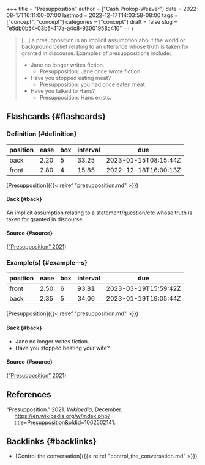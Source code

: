 +++
title = "Presupposition"
author = ["Cash Prokop-Weaver"]
date = 2022-08-17T16:11:00-07:00
lastmod = 2022-12-17T14:03:58-08:00
tags = ["concept", "concept"]
categories = ["concept"]
draft = false
slug = "e5db0b54-03b5-417a-a4c8-93001958c410"
+++

> [...] a presupposition is an implicit assumption about the world or background belief relating to an utterance whose truth is taken for granted in discourse. Examples of presuppositions include:
>
> -   Jane no longer writes fiction.
>     -   Presupposition: Jane once wrote fiction.
> -   Have you stopped eating meat?
>     -   Presupposition: you had once eaten meat.
> -   Have you talked to Hans?
>     -   Presupposition: Hans exists.


## Flashcards {#flashcards}


### Definition {#definition}

| position | ease | box | interval | due                  |
|----------|------|-----|----------|----------------------|
| back     | 2.20 | 5   | 33.25    | 2023-01-15T08:15:44Z |
| front    | 2.80 | 4   | 15.85    | 2022-12-18T16:00:13Z |

[Presupposition]({{< relref "presupposition.md" >}})


#### Back {#back}

An implicit assumption relating to a statement/question/etc whose truth is taken for granted in discourse.


#### Source {#source}

(<a href="#citeproc_bib_item_1">“Presupposition” 2021</a>)


### Example(s) {#example--s}

| position | ease | box | interval | due                  |
|----------|------|-----|----------|----------------------|
| front    | 2.50 | 6   | 93.81    | 2023-03-19T15:59:42Z |
| back     | 2.35 | 5   | 34.06    | 2023-01-19T19:05:44Z |

[Presupposition]({{< relref "presupposition.md" >}})


#### Back {#back}

-   Jane no longer writes fiction.
-   Have you stopped beating your wife?


#### Source {#source}

(<a href="#citeproc_bib_item_1">“Presupposition” 2021</a>)

## References

<style>.csl-entry{text-indent: -1.5em; margin-left: 1.5em;}</style><div class="csl-bib-body">
  <div class="csl-entry"><a id="citeproc_bib_item_1"></a>“Presupposition.” 2021. <i>Wikipedia</i>, December. <a href="https://en.wikipedia.org/w/index.php?title=Presupposition&oldid=1062502141">https://en.wikipedia.org/w/index.php?title=Presupposition&#38;oldid=1062502141</a>.</div>
</div>


## Backlinks {#backlinks}

-   [Control the conversation]({{< relref "control_the_conversation.md" >}})
